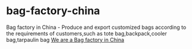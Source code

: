 # bag-factory-china
Bag factory in China - Produce and export customized bags according to the requirements of customers,such as tote bag,backpack,cooler bag,tarpaulin bag
[We are a Bag factory in China](https://www.benshine-bags.com/)
